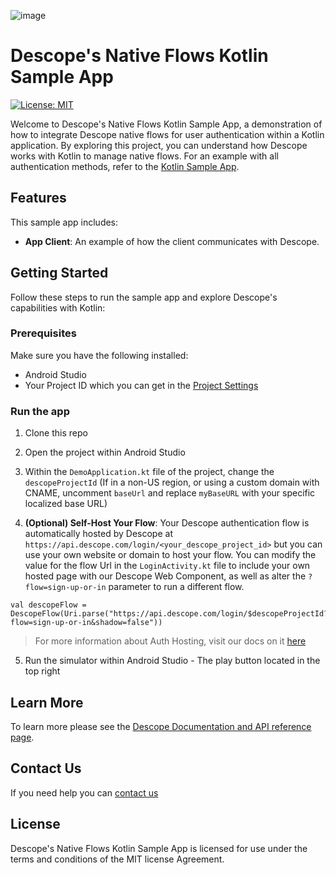 ![image](https://github.com/user-attachments/assets/28135c91-bfab-4195-a20d-4a10a3f33886)

# Descope's Native Flows Kotlin Sample App

[![License: MIT](https://img.shields.io/badge/License-MIT-yellow.svg)](https://opensource.org/licenses/MIT)

Welcome to Descope's Native Flows Kotlin Sample App, a demonstration of how to integrate Descope native flows for user authentication within a Kotlin application. By exploring this project, you can understand how Descope works with Kotlin to manage native flows. For an example with all authentication methods, refer to the [Kotlin Sample App](https://github.com/descope-sample-apps/kotlin-sample-app).

## Features
This sample app includes:

- **App Client**: An example of how the client communicates with Descope.

## Getting Started
Follow these steps to run the sample app and explore Descope's capabilities with Kotlin:

### Prerequisites
Make sure you have the following installed:

- Android Studio
- Your Project ID which you can get in the [Project Settings](https://app.descope.com/settings/project)

### Run the app

1. Clone this repo
2. Open the project within Android Studio
3. Within the `DemoApplication.kt` file of the project, change the `descopeProjectId` (If in a non-US region, or using a custom domain with CNAME, uncomment `baseUrl` and replace `myBaseURL` with your specific localized base URL)

4. **(Optional) Self-Host Your Flow**: Your Descope authentication flow is automatically hosted by Descope at `https://api.descope.com/login/<your_descope_project_id>` but you can use your own website or domain to host your flow. You can modify the value for the flow Url in the `LoginActivity.kt` file to include your own hosted page with our Descope Web Component, as well as alter the `?flow=sign-up-or-in` parameter to run a different flow.

```
val descopeFlow = DescopeFlow(Uri.parse("https://api.descope.com/login/$descopeProjectId?flow=sign-up-or-in&shadow=false"))
```

> For more information about Auth Hosting, visit our docs on it [here](https://docs.descope.com/auth-hosting-app)

5. Run the simulator within Android Studio - The play button located in the top right


## Learn More
To learn more please see the [Descope Documentation and API reference page](https://docs.descope.com/).

## Contact Us
If you need help you can [contact us](https://docs.descope.com/support/)

## License
Descope's Native Flows Kotlin Sample App is licensed for use under the terms and conditions of the MIT license Agreement.
